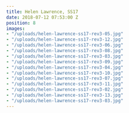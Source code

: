 ```yaml
---
title: Helen Lawrence, SS17
date: 2018-07-12 07:53:00 Z
position: 8
images:
- "/uploads/helen-lawrence-ss17-rev3-05.jpg"
- "/uploads/helen-lawrence-ss17-rev3-12.jpg"
- "/uploads/helen-lawrence-ss17-rev3-06.jpg"
- "/uploads/helen-lawrence-ss17-rev3-08.jpg"
- "/uploads/helen-lawrence-ss17-rev3-03.jpg"
- "/uploads/helen-lawrence-ss17-rev3-09.jpg"
- "/uploads/helen-lawrence-ss17-rev3-04.jpg"
- "/uploads/helen-lawrence-ss17-rev3-10.jpg"
- "/uploads/helen-lawrence-ss17-rev3-07.jpg"
- "/uploads/helen-lawrence-ss17-rev3-11.jpg"
- "/uploads/helen-lawrence-ss17-rev3-02.jpg"
- "/uploads/helen-lawrence-ss17-rev3-13.jpg"
- "/uploads/helen-lawrence-ss17-rev3-03.jpg"
---
```


